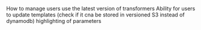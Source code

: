 How to manage users 
use the latest version of transformers
Ability for users to update templates (check if it cna be stored in versioned S3 instead of dynamodb)
highlighting of parameters

